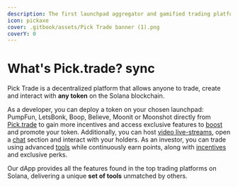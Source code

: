 ```yaml
---
description: The first launchpad aggregator and gamified trading platform built on Solana
icon: pickaxe
cover: .gitbook/assets/Pick Trade banner (1).png
coverY: 0
---
```


# What's Pick.trade? sync

Pick Trade is a decentralized platform that allows anyone to trade, create and interact with **any token** on the Solana blockchain.

As a developer, you can deploy a token on your chosen launchpad: PumpFun, LetsBonk, Boop, Believe,  Moonit or Moonshot directly from [Pick.trade](https://pick.trade/) to gain more incentives and access exclusive features to [boost](the-platform/interactive-blocks/level-up-your-token.md) and promote your token. Additionally, you can host [video live-streams](the-platform/video-live-streams/), open a [chat](the-platform/video-live-streams/chat-and-moderation.md) section and interact with your holders. As an investor, you can trade using advanced [tools](the-platform/interactive-blocks/) while continuously earn points, along with [incentives](the-token/incentives.md) and exclusive perks.

Our dApp provides all the features found in the top trading platforms on Solana, delivering a unique **set of tools** unmatched by others.
